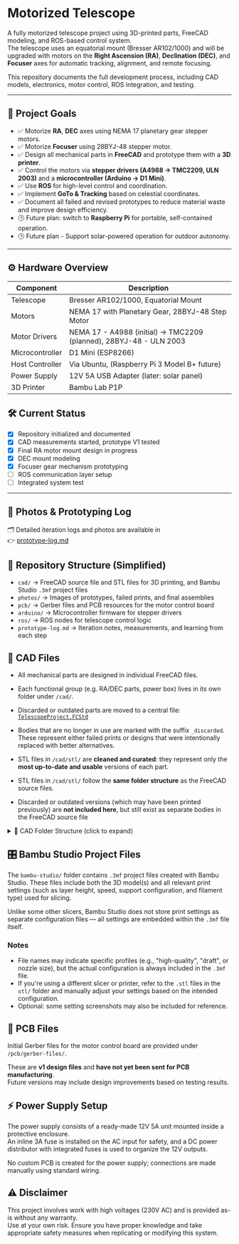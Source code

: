 # Motorized Telescope

A fully motorized telescope project using 3D-printed parts, FreeCAD modeling, and ROS-based control system.  
The telescope uses an equatorial mount (Bresser AR102/1000) and will be upgraded with motors on the **Right Ascension (RA)**, **Declination (DEC)**, and **Focuser** axes for automatic tracking, alignment, and remote focusing.

This repository documents the full development process, including CAD models, electronics, motor control, ROS integration, and testing.

---

## 🚀 Project Goals

- ✅ Motorize **RA**, **DEC** axes using NEMA 17 planetary gear stepper motors.
- ✅ Motorize **Focuser** using 28BYJ-48 stepper motor.
- ✅ Design all mechanical parts in **FreeCAD** and prototype them with a **3D printer**.
- ✅ Control the motors via **stepper drivers (A4988 → TMC2209, ULN 2003)** and a **microcontroller (Arduino → D1 Mini)**.
- ✅ Use **ROS** for high-level control and coordination.
- ✅ Implement **GoTo & Tracking** based on celestial coordinates.
- ✅ Document all failed and revised prototypes to reduce material waste and improve design efficiency.
- 🕒 Future plan: switch to **Raspberry Pi** for portable, self-contained operation.
- 🕒 Future plan - Support solar-powered operation for outdoor autonomy.

---

## ⚙️ Hardware Overview

| Component             | Description                                  |
|----------------------|----------------------------------------------|
| Telescope             | Bresser AR102/1000, Equatorial Mount              |
| Motors                | NEMA 17 with Planetary Gear, 28BYJ-48 Step Motor  |
| Motor Drivers         | NEMA 17 - A4988 (initial) → TMC2209 (planned), 28BYJ-48 - ULN 2003            |
| Microcontroller       | D1 Mini (ESP8266)                                 |
| Host Controller       | Via Ubuntu, (Raspberry Pi 3 Model B+ future)      |
| Power Supply          | 12V 5A USB Adapter (later: solar panel)            |
| 3D Printer            | Bambu Lab P1P |


## 🛠️ Current Status

- [x] Repository initialized and documented
- [x] CAD measurements started, prototype V1 tested
- [x] Final RA motor mount design in progress
- [x] DEC mount modeling
- [x] Focuser gear mechanism prototyping
- [ ] ROS communication layer setup
- [ ] Integrated system test

---

## 📸 Photos & Prototyping Log

🗂️ Detailed iteration logs and photos are available in  
👉 [prototype-log.md](prototype-log.md)


## 📂 Repository Structure (Simplified)

- `cad/` → FreeCAD source file and STL files for 3D printing, and Bambu Studio `.3mf` project files
- `photos/` → Images of prototypes, failed prints, and final assemblies  
- `pcb/` → Gerber files and PCB resources for the motor control board
- `arduino/` → Microcontroller firmware for stepper drivers  
- `ros/` → ROS nodes for telescope control logic  
- `prototype-log.md` → Iteration notes, measurements, and learning from each step


## 📐 CAD Files

- All mechanical parts are designed in individual FreeCAD files.

- Each functional group (e.g. RA/DEC parts, power box) lives in its own folder under `/cad/`.

- Discarded or outdated parts are moved to a central file: [`TelescopeProject.FCStd`](cad/TelescopeProject.FCStd)

- Bodies that are no longer in use are marked with the suffix `_discarded`.  
  These represent either failed prints or designs that were intentionally replaced with better alternatives.

- STL files in `/cad/stl/` are **cleaned and curated**: they represent only the **most up-to-date and usable** versions of each part. 
- STL files in `/cad/stl/` follow the **same folder structure** as the FreeCAD source files.
- Discarded or outdated versions (which may have been printed previously) are **not included here**, but still exist as separate bodies in the FreeCAD source file

<details>
<summary>📁 CAD Folder Structure (click to expand)</summary>

```
/cad/
├── telescope_body_parts/
│ ├── DEC-Half-Pipe.FCStd
│ └── RA-Half-Pipe.FCStd
├── power-box-parts/
│ ├── Pin.FCStd
│ ├── Power-Box-Back.FCStd
│ ├── Power-Box-Base.FCStd
│ ├── Power-Box-Front.FCStd
│ ├── Power-Box-Left-Side.FCStd
│ ├── Power-Box-Right-Side.FCStd
│ └── Power-Box-Top.FCStd
├── ec-box-parts/
│ ├── EC-base.FCStd
│ ├── EC-Box-Assembly.FCStd
│ ├── EC-Box-Side-L.FCStd
│ ├── EC-Box-Side-R.FCStd
│ └── EC-Box-Top.FCStd
├── shared_parts/
│ ├──  L-Grabber.FCStd
│ └── TripodGrabber.FCStd
├── crayford_focuser/
│ ├── bearings-base.FCStd
│ ├── crayford-focuser-presser.FCStd
│ ├── crayford-holder.FCStd
│ └── crayford-tube.FCStd
├── stl/
│ ├── telescope_body_parts/
│ ├── power-box-parts/
│ ├── ec-box-parts/
│ ├── crayford_focuser/
│ └── shared_parts/
└── TelescopeProject.FCStd
```
</details>

## 🎛️ Bambu Studio Project Files

The `bambu-studio/` folder contains `.3mf` project files created with Bambu Studio. These files include both the 3D model(s) and all relevant print settings (such as layer height, speed, support configuration, and filament type) used for slicing.

Unlike some other slicers, Bambu Studio does not store print settings as separate configuration files — all settings are embedded within the `.3mf` file itself.

### Notes
- File names may indicate specific profiles (e.g., "high-quality", "draft", or nozzle size), but the actual configuration is always included in the `.3mf` file.
- If you're using a different slicer or printer, refer to the `.stl` files in the `stl/` folder and manually adjust your settings based on the intended configuration.
- Optional: some setting screenshots may also be included for reference.


## 🧩 PCB Files

Initial Gerber files for the motor control board are provided under `/pcb/gerber-files/`.

These are **v1 design files** and **have not yet been sent for PCB manufacturing**.  
Future versions may include design improvements based on testing results.

## ⚡ Power Supply Setup

The power supply consists of a ready-made 12V 5A unit mounted inside a protective enclosure.  
An inline 3A fuse is installed on the AC input for safety, and a DC power distributor with integrated fuses is used to organize the 12V outputs.

No custom PCB is created for the power supply; connections are made manually using standard wiring.

## ⚠️ Disclaimer

This project involves work with high voltages (230V AC) and is provided as-is without any warranty.  
Use at your own risk. Ensure you have proper knowledge and take appropriate safety measures when replicating or modifying this system.

